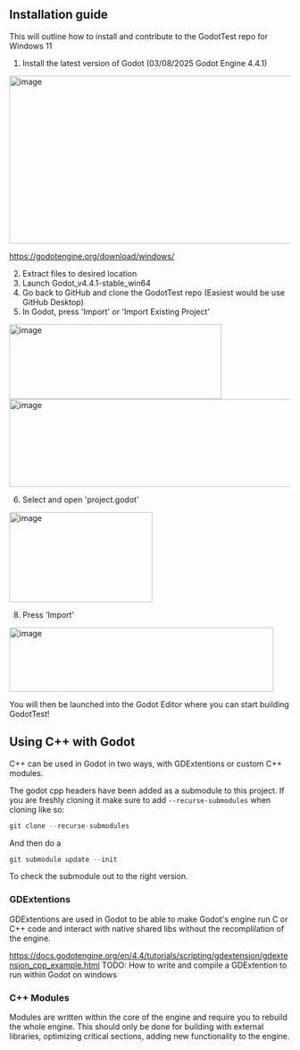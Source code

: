 ## Installation guide
This will outline how to install and contribute to the GodotTest repo for Windows 11

1. Install the latest version of Godot
   (03/08/2025 Godot Engine 4.4.1)
<img width="669" height="300" alt="image" src="https://github.com/user-attachments/assets/80cc1695-bf14-4c6c-93ff-7a37fae3f59b" />

https://godotengine.org/download/windows/

2. Extract files to desired location
3. Launch Godot_v4.4.1-stable_win64
4. Go back to GitHub and clone the GodotTest repo
   (Easiest would be use GitHub Desktop)
5. In Godot, press 'Import' or 'Import Existing Project'
<img width="380" height="134" alt="image" src="https://github.com/user-attachments/assets/bb38d217-ffe5-4ad3-8418-3f8a82f6189a" />
<img width="691" height="157" alt="image" src="https://github.com/user-attachments/assets/f40f012e-a281-404c-9d29-8f2768f4dde3" />

6. Select and open 'project.godot'

<img width="256" height="161" alt="image" src="https://github.com/user-attachments/assets/af8f4c9b-af49-4090-ad42-617909e020b6" />

8. Press 'Import'

<img width="473" height="115" alt="image" src="https://github.com/user-attachments/assets/0a748868-e020-4724-8adc-342b2d5c6fc0" />

You will then be launched into the Godot Editor where you can start building GodotTest!

## Using C++ with Godot
C++ can be used in Godot in two ways, with GDExtentions or custom C++ modules.

The godot cpp headers have been added as a submodule to this project. If you are freshly cloning it make sure to add `--recurse-submodules` when cloning like so:

```c++
git clone --recurse-submodules
```

And then do a 

```c++
git submodule update --init
```

To check the submodule out to the right version.

### GDExtentions
GDExtentions are used in Godot to be able to make Godot's engine run C or C++ code and interact with native shared libs without the recomplilation of the engine.

https://docs.godotengine.org/en/4.4/tutorials/scripting/gdextension/gdextension_cpp_example.html
TODO: How to write and compile a GDExtention to run within Godot on windows

### C++ Modules
Modules are written within the core of the engine and require you to rebuild the whole engine.
This should only be done for building with external libraries, optimizing critical sections, adding new functionality to the engine.
